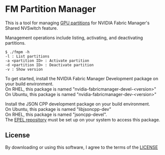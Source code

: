 # FM Partition Manager

This is a tool for managing [GPU partitions](https://docs.nvidia.com/datacenter/tesla/fabric-manager-user-guide/index.html#gpu-partitions) for NVIDIA Fabric Manager's Shared NVSwitch feature.

Management operations include listing, activating, and deactivating partitions.

```
$ ./fmpm -h
-l : List partitions
-a <partition ID> : Activate partition
-d <partition ID> : Deactivate partition
-v : Show version
```

To get started, install the NVIDIA Fabric Manager Development package on your build environment.  
On RHEL, this package is named "nvidia-fabricmanager-devel-\<version\>"  
On Ubuntu, this package is named "nvidia-fabricmanager-dev-\<version\>"

Install the JSON CPP development package on your build environment.  
On Ubuntu, this package is named "libjsoncpp-dev"  
On RHEL, this package is named "jsoncpp-devel".  
The [EPEL repository](https://www.redhat.com/en/blog/install-epel-linux) must be set up on your system to access this package.

## License

By downloading or using this software, I agree to the terms of the [LICENSE](LICENSE)
